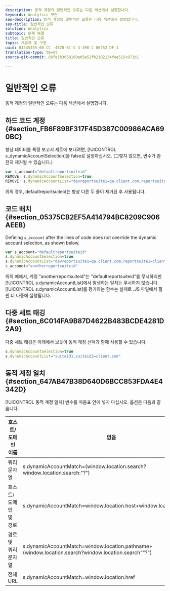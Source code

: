 ```yaml
---
description: 동적 계정의 일반적인 오류는 다음 섹션에서 설명합니다.
keywords: Analytics 구현
seo-description: 동적 계정의 일반적인 오류는 다음 섹션에서 설명합니다.
seo-title: 일반적인 오류
solution: Analytics
subtopic: 문제 해결
title: 일반적인 오류
topic: 개발자 및 구현
uuid: 04345355-60 CC -4678-81 C 3-390 C 86752 DF 1
translation-type: tm+mt
source-git-commit: 86fe1b3650100a05e52fb2102134fee515c871b1

---
```



# 일반적인 오류

동적 계정의 일반적인 오류는 다음 섹션에서 설명합니다.

## 하드 코드 계정 {#section_FB6F89BF317F45D387C00986ACA690BC}

항상 데이터를 특정 보고서 세트에 보내려면, [!UICONTROL s_dynamicAccountSelection]을 false로 설정하십시오. (그렇지 않으면, 변수가 완전히 제거될 수 있습니다.)

```js
var s_account="defaultreportsuiteid" 
REMOVE: s.dynamicAccountSelection=true 
REMOVE: s.dynamicAccountList="devreportsuite1=qa.client.com;reportsuite1=client.com" 
```

위의 경우, defaultreportsuiteid는 항상 다른 두 줄이 제거된 후 사용됩니다.

## 코드 배치 {#section_05375CB2EF5A414794BC8209C906AEEB}

Defining *`s_account`* after the lines of code does not override the dynamic account selection, as shown below.

```js
var s_account="defaultreportsuiteid" 
s.dynamicAccountSelection=true 
s.dynamicAccountList="devreportsuite1=qa.client.com;reportsuite1=client.com" 
s_account="anotherreportsuiteid" 
```

위의 예에서, 계정 "anotherreportsuiteid"는 "defaultreportsuiteid"를 무시하지만 [!UICONTROL s.dynamicAccountList]에서 발생하는 일치는 무시하지 않습니다. [!UICONTROL s.dynamicAccountList]를 평가하는 함수는 실제로 .JS 파일에서 훨씬 더 나중에 실행됩니다.

## 다중 세트 태깅 {#section_6C014FA9B87D4622B483BCDE4281D2A9}

다중 세트 태깅은 아래에서 보듯이 동적 계정 선택과 함께 사용할 수 있습니다.

```js
s.dynamicAccountSelection=true 
s.dynamicAccountList="suiteid1,suiteid2=client.com" 
```

## 동적 계정 일치 {#section_647AB47B38D640D6BCC853FDA4E4342D}

[!UICONTROL 동적 계정 일치] 변수를 따옴표 안에 넣지 마십시오. 옵션은 다음과 같습니다.

| 호스트/도메인 이름 | 없음 |
|---|---|
| 쿼리 문자열 | s.dynamicAccountMatch=(window.location.search?window.location.search:"?") |
| 호스트/도메인 및 경로 | s.dynamicAccountMatch=window.location.host+window.lcation.pathname |
| 경로 및 쿼리 문자열 | s.dynamicAccountMatch=window.location.pathname+(window.location.search?window.location.search""?") |
| 전체 URL | s.dynamicAccountMatch=window.location.href |

